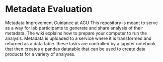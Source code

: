 # Metadata Evaluation
Metadata Improvement Guidance at AGU 
This repository is meant to serve as a way for lab participants to generate and share analysis of their metadata.
The wiki explains how to prepare your computer to run the analysis.
Metadata is uploaded to a service where it is transformed and returned as a data table.
these tasks are controlled by a jupyter notebook that then creates a pandas datatable that can be used to create data products for a variety of analyses.
